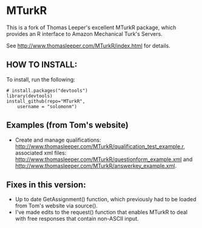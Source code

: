 # MTurkR
This is a fork of Thomas Leeper's excellent MTurkR package, which provides an R interface to
Amazon Mechanical Turk's Servers.

See http://www.thomasleeper.com/MTurkR/index.html for details. 

## HOW TO INSTALL:
To install, run the following:

    # install.packages("devtools")
    library(devtools)
    install_github(repo="MTurkR",
    	username = "solomonm")

## Examples (from Tom's website)
* Create and manage qualifications: http://www.thomasleeper.com/MTurkR/qualification_test_example.r, associated xml files: http://www.thomasleeper.com/MTurkR/questionform_example.xml and http://www.thomasleeper.com/MTurkR/answerkey_example.xml. 

## Fixes in this version:
* Up to date GetAssignment() function, which previously had to be loaded from Tom's website via source().
* I've made edits to the request() function that enables MTurkR to deal with free responses that contain non-ASCII input.
